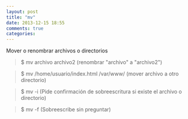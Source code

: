 ```yaml
---
layout: post
title: "mv"
date: 2013-12-15 18:55
comments: true
categories: 
---
```

Mover o renombrar archivos o directorios 

>$ mv archivo archivo2 (renombrar "archivo" a "archivo2") 

>$ mv /home/usuario/index.html /var/www/  (mover archivo a otro directorio) 

>$ mv -i (Pide confirmación de sobreescritura si existe el archivo o directorio) 

>$ mv -f (Sobreescribe sin preguntar)

